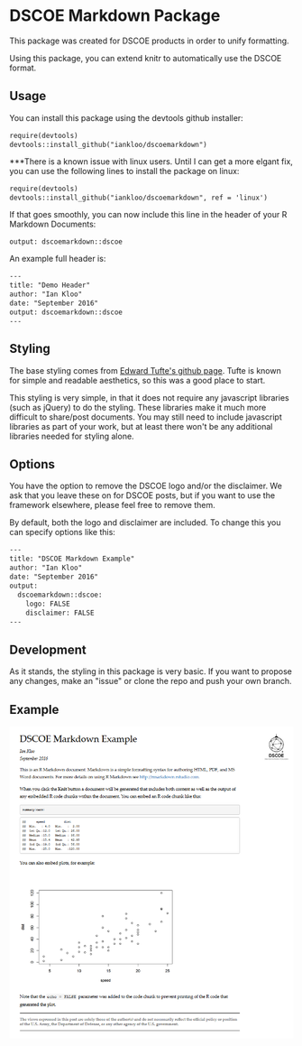 # DSCOE Markdown Package

This package was created for DSCOE products in order to unify formatting.

Using this package, you can extend knitr to automatically use the DSCOE format.

## Usage

You can install this package using the devtools github installer:

```{r}
require(devtools)
devtools::install_github("iankloo/dscoemarkdown")
```

***There is a known issue with linux users.  Until I can get a more elgant fix, you can use the following lines to install the package on linux:

```{r}
require(devtools)
devtools::install_github("iankloo/dscoemarkdown", ref = 'linux')
```

If that goes smoothly, you can now include this line in the header of your R Markdown Documents:

```{r}
output: dscoemarkdown::dscoe
```

An example full header is:

```{r}
---
title: "Demo Header"
author: "Ian Kloo"
date: "September 2016"
output: dscoemarkdown::dscoe
---
```

## Styling

The base styling comes from <a href='https://edwardtufte.github.io/tufte-css/'>Edward Tufte's github page</a>. Tufte is known for simple and readable aesthetics, so this was a good place to start.  

This styling is very simple, in that it does not require any javascript libraries (such as jQuery) to do the styling.  These libraries make it much more difficult to share/post documents.  You may still need to include javascript libraries as part of your work, but at least there won't be any additional libraries needed for styling alone.

## Options

You have the option to remove the DSCOE logo and/or the disclaimer.  We ask that you leave these on for DSCOE posts, but if you want to use the framework elsewhere, please feel free to remove them.  

By default, both the logo and disclaimer are included.  To change this you can specify options like this:

```{r}
---
title: "DSCOE Markdown Example"
author: "Ian Kloo"
date: "September 2016"
output: 
  dscoemarkdown::dscoe:
    logo: FALSE
    disclaimer: FALSE
---
```

## Development

As it stands, the styling in this package is very basic.  If you want to propose any changes, make an "issue" or clone the repo and push your own branch.

## Example

![alt tag](https://github.com/iankloo/dscoemarkdown/blob/master/dscoeMarkdownExample.png)

